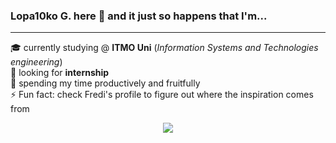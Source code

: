 ### **Lopa10ko G.** here 👋 and it just so happens that I'm... 
-----------------------------------------------------------------------------------
🎓 currently studying @ **ITMO Uni** (*Information Systems and Technologies engineering*)\
🔭 looking for **internship** \
🌱 spending my time productively and fruitfully \
⚡ Fun fact: check Fredi's profile to figure out where the inspiration comes from 


<div align="center">
   <img src="https://github.com/Lopa10ko/Lopa10ko/blob/main/main_00001.svg" />
</div>
